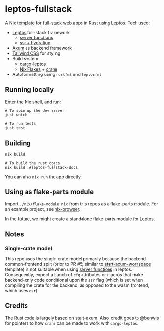 # leptos-fullstack

A Nix template for [full-stack web apps](https://srid.ca/nojs) in Rust using Leptos. Tech used:

- [Leptos](https://leptos.dev/) full-stack framework 
    - [server functions](https://docs.rs/leptos/latest/leptos/attr.server.html)
    - [ssr + hydration](https://leptos-rs.github.io/leptos/ssr/index.html)
- [Axum](https://github.com/tokio-rs/axum) as backend framework
- [Tailwind CSS](https://tailwindcss.com/) for styling
- Build system
  - [cargo-leptos](https://github.com/leptos-rs/cargo-leptos)
  - [Nix Flakes](https://zero-to-flakes.com/) + [crane](https://github.com/ipetkov/crane)
- Autoformatting using `rustfmt` and `leptosfmt`

## Running locally

Enter the Nix shell, and run:

```
# To spin up the dev server
just watch

# To run tests
just test
```

## Building

```
nix build

# To build the rust doccs
nix build .#leptos-fullstack-docs
```

You can also `nix run` the app directly.

## Using as flake-parts module

Import `./nix/flake-module.nix` from this repos as a flake-parts module. For an example project, see [nix-browser](https://github.com/juspay/nix-browser).

In the future, we might create a standalone flake-parts module for Leptos.

## Notes

### Single-crate model

This repo uses the single-crate model primarily because the backend-common-frontend split (prior to PR #5; similar to [start-axum-workspace](https://github.com/leptos-rs/start-axum-workspace) template) is not suitable when using [server functions](https://docs.rs/leptos/latest/leptos/attr.server.html) in leptos. Consequently, expect a bunch of `cfg` attributes or macros that make backend-only code conditional upon the `ssr` flag (which is set when compiling the crate for the backend, as opposed to the wasm frontend, which uses `csr`)

## Credits

The Rust code is largely based on [start-axum](https://github.com/leptos-rs/start-axum). Also, credit goes [to @benwis](https://github.com/benwis/benwis_leptos/blob/928ea7e7c20a86be91ad27e75cf297a2fbef681d/flake.nix#L148-L153) for pointers to how `crane` can be made to work with `cargo-leptos`.
